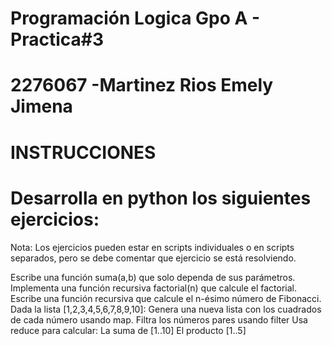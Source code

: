 # Programación Logica Gpo A - Practica#3
# 2276067  -Martinez Rios Emely Jimena

# INSTRUCCIONES
# Desarrolla en python los siguientes ejercicios:
Nota: Los ejercicios pueden estar en scripts individuales o en scripts separados, pero se debe comentar que ejercicio se está resolviendo.

Escribe una función suma(a,b) que solo dependa de sus parámetros.
Implementa una función recursiva factorial(n) que calcule el factorial.
Escribe una función recursiva que calcule el n-ésimo número de Fibonacci.
Dada la lista [1,2,3,4,5,6,7,8,9,10]:
Genera una nueva lista con los cuadrados de cada número usando map.
Filtra los números pares usando filter
Usa reduce para calcular:
La suma de [1..10]
El producto [1..5]
